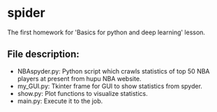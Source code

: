 # spider
The first homework for 'Basics for python and deep learning' lesson.

## File description:
* NBAspyder.py: Python script which crawls statistics of top 50 NBA players at present from hupu NBA website.
* my_GUI.py: Tkinter frame for GUI to show statistics from spyder.
* show.py: Plot functions to visualize statistics.
* main.py: Execute it to the job.
